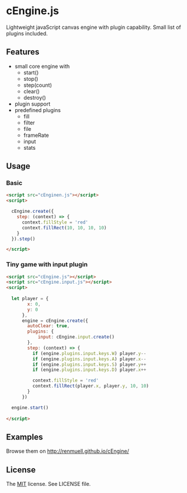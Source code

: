 # cEngine.js

Lightweight javaScript canvas engine with plugin capability. Small list of plugins included.

## Features

- small core engine with
  - start()
  - stop()
  - step(count)
  - clear()
  - destroy()
- plugin support
- predefined plugins
  - fill
  - filter
  - file
  - frameRate
  - input
  - stats

## Usage

### Basic

```html
<script src="cEnginen.js"></script>
<script>

  cEngine.create({
    step: (context) => {
      context.fillStyle = 'red'
      context.fillRect(10, 10, 10, 10)
    }
  }).step() 

</script>
```

### Tiny game with input plugin

```html
<script src="cEngine.js"></script>
<script src="cEngine.input.js"></script>
<script>
    
  let player = {
        x: 0,
        y: 0
      },
      engine = cEngine.create({
        autoClear: true,
        plugins: {
            input: cEngine.input.create()
        },
        step: (context) => {
          if (engine.plugins.input.keys.W) player.y--
          if (engine.plugins.input.keys.A) player.x--
          if (engine.plugins.input.keys.S) player.y++
          if (engine.plugins.input.keys.D) player.x++

          context.fillStyle = 'red'
          context.fillRect(player.x, player.y, 10, 10)
        }
      })

  engine.start()
      
</script>
```

## Examples

Browse them on http://renmuell.github.io/cEngine/

## License

The [MIT](http://opensource.org/licenses/MIT) license. See LICENSE file.
